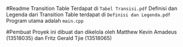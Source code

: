 #Readme
Transition Table Terdapat di `Tabel Transisi.pdf`
Definisi dan Legenda dari Transition Table terdapat di `Definisi dan Legenda.pdf`
Program utama adalah `main.cpp`

#Pembuat
Proyek ini dibuat dan dikelola oleh Matthew Kevin Amadeus (13518035) dan Fritz Gerald Tjie (13518065)